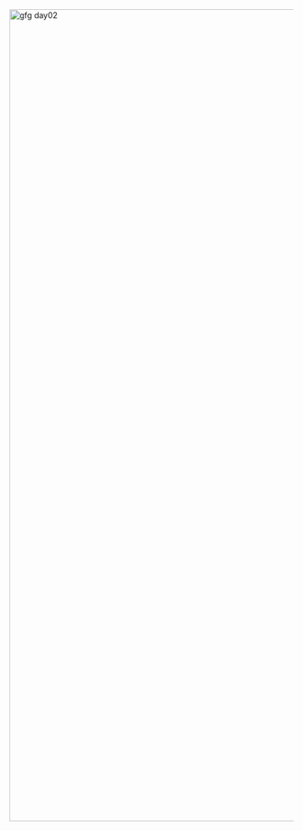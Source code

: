 <img width="1440" alt="gfg day02" src="https://github.com/Mohiitdeshmukh/100-DaysOfCode/assets/91624758/ca74bef4-b543-4726-bcd5-0f7922f70494">
